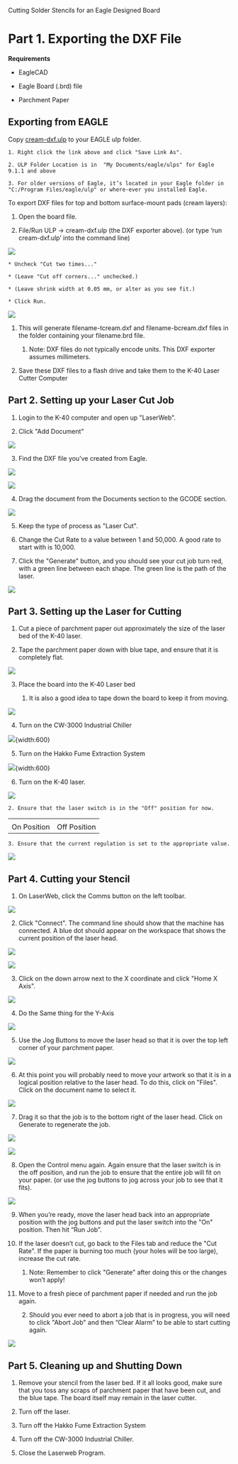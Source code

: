 Cutting Solder Stencils for an Eagle Designed Board

# Part 1. Exporting the DXF File

**Requirements**

* EagleCAD

* Eagle Board (.brd) file

* Parchment Paper

## Exporting from EAGLE

Copy [cream-dxf.ulp](https://github.com/SWITCHSCIENCE/ssci-eagle-public/raw/master/cream-dxf.ulp) to your EAGLE ulp folder.

    1. Right click the link above and click "Save Link As".

    2. ULP Folder Location is in  "My Documents/eagle/ulps" for Eagle 9.1.1 and above

    3. For older versions of Eagle, it’s located in your Eagle folder in "C:/Program Files/eagle/ulp" or where-ever you installed Eagle.

To export DXF files for top and bottom surface-mount pads (cream layers):

1. Open the board file.

2. File/Run ULP -> cream-dxf.ulp (the DXF exporter above). (or type ‘run cream-dxf.ulp’ into the command line)

![](img1/image_0.png)

    * Uncheck "Cut two times..."

    * (Leave "Cut off corners..." unchecked.)

    * (Leave shrink width at 0.05 mm, or alter as you see fit.)

    * Click Run.

![](img1/image_1.png)

1. This will generate filename-tcream.dxf and filename-bcream.dxf files in the folder containing your filename.brd file.

    1. Note: DXF files do not typically encode units. This DXF exporter assumes millimeters.

2. Save these DXF files to a flash drive and take them to the K-40 Laser Cutter Computer

## Part 2. Setting up your Laser Cut Job

1. Login to the K-40 computer and open up "LaserWeb".

2. Click "Add Document"

![](img1/image_2.png)

3. Find the DXF file you’ve created from Eagle.

![](img1/image_3.png)

![](img1/image_4.png)

4. Drag the document from the Documents section to the GCODE section.

![](img1/image_5.png)

5. Keep the type of process as "Laser Cut".

6. Change the Cut Rate to a value between 1 and 50,000. A good rate to start with is 10,000.

7. Click the "Generate" button, and you should see your cut job turn red, with a green line between each shape. The green line is the path of the laser.

![](img1/image_6.png)

## Part 3. Setting up the Laser for Cutting

1. Cut a piece of parchment paper out approximately the size of the laser bed of the K-40 laser. 

2. Tape the parchment paper down with blue tape, and ensure that it is completely flat.

![](img1/image_7.png)

3. Place the board into the K-40 Laser bed

    1. It is also a good idea to tape down the board to keep it from moving.

![](img1/image_8.png)

4. Turn on the CW-3000 Industrial Chiller

![](img/image_0.jpg){width:600}

5. Turn on the Hakko Fume Extraction System

![](img/image_1.jpg){width:600}

6. Turn on the K-40 laser.

![](img1/image_11.png)

    2. Ensure that the laser switch is in the "Off" position for now.

<table>
  <tr>
    <td></td>
    <td></td>
  </tr>
  <tr>
    <td>On Position</td>
    <td>Off Position</td>
  </tr>
</table>


    3. Ensure that the current regulation is set to the appropriate value.

![](img1/image_12.png)

## Part 4. Cutting your Stencil

1. On LaserWeb, click the Comms button on the left toolbar.

![](img1/image_13.png)

2. Click "Connect". The command line should show that the machine has connected. A blue dot should appear on the workspace that shows the current position of the laser head.

![](img1/image_14.png)

![](img1/image_15.png)

3. Click on the down arrow next to the X coordinate and click "Home X Axis".

![](img1/image_16.png)

4. Do the Same thing for the Y-Axis

![](img1/image_17.png)

5. Use the Jog Buttons to move the laser head so that it is over the top left corner of your parchment paper.

![](img1/image_18.png)

6. At this point you will probably need to move your artwork so that it is in a logical position relative to the laser head. To do this, click on "Files". Click on the document name to select it.

![](img1/image_19.png)

7. Drag it so that the job is to the bottom right of the laser head. Click on Generate to regenerate the job.

![](img1/image_20.png)

![](img1/image_21.png)

8. Open the Control menu again. Again ensure that the laser switch is in the off position, and run the job to ensure that the entire job will fit on your paper. (or use the jog buttons to jog across your job to see that it fits).

![](img1/image_22.png)

9. When you’re ready, move the laser head back into an appropriate position with the jog buttons and put the laser switch into the "On" position. Then hit “Run Job”.

10. If the laser doesn’t cut, go back to the Files tab and reduce the "Cut Rate". If the paper is burning too much (your holes will be too large), increase the cut rate.

    1. Note: Remember to click "Generate" after doing this or the changes won’t apply!

11. Move to a fresh piece of parchment paper if needed and run the job again.

    2. Should you ever need to abort a job that is in progress, you will need to click "Abort Job" and then “Clear Alarm” to be able to start cutting again.

![](img1/image_23.png)

## Part 5. Cleaning up and Shutting Down

1. Remove your stencil from the laser bed. If it all looks good, make sure that you toss any scraps of parchment paper that have been cut, and the blue tape. The board itself may remain in the laser cutter. 

2. Turn off the laser.

3. Turn off the Hakko Fume Extraction System

4. Turn off the CW-3000 Industrial Chiller.

5. Close the Laserweb Program.

